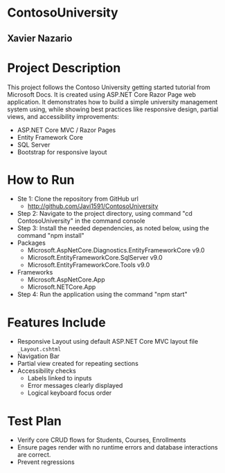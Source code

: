 # ContosoUniversity
## Xavier Nazario

# Project Description
This project follows the Contoso University getting started tutorial from Microsoft Docs. It is created using ASP.NET Core Razor Page web application. It demonstrates how to build a simple university management system using, while showing best practices like responsive design, partial views, and accessibility improvements:

- ASP.NET Core MVC / Razor Pages
- Entity Framework Core
- SQL Server
- Bootstrap for responsive layout

# How to Run
- Ste 1: Clone the repository from GitHub url
  - http://github.com/Javi1591/ContosoUniversity
- Step 2: Navigate to the project directory, using command "cd ContosoUniversity" in the command console
-  Step 3: Install the needed dependencies, as noted below, using the command "npm install"
  - Packages
    - Microsoft.AspNetCore.Diagnostics.EntityFrameworkCore v9.0
    - Microsoft.EntityFrameworkCore.SqlServer v9.0
    - Microsoft.EntityFrameworkCore.Tools v9.0
  - Frameworks
    - Microsoft.AspNetCore.App
    - Microsoft.NETCore.App
- Step 4: Run the application using the command "npm start"

# Features Include
- Responsive Layout using default ASP.NET Core MVC layout file `_Layout.cshtml`
- Navigation Bar
- Partial view created for repeating sections
- Accessibility checks
  - Labels linked to inputs  
  - Error messages clearly displayed  
  - Logical keyboard focus order

# Test Plan
- Verify core CRUD flows for Students, Courses, Enrollments
- Ensure pages render with no runtime errors and database interactions are correct.
- Prevent regressions
